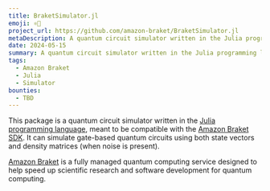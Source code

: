 ```yaml
---
title: BraketSimulator.jl
emoji: ⚛️📶
project_url: https://github.com/amazon-braket/BraketSimulator.jl
metaDescription: A quantum circuit simulator written in the Julia programming language, meant to be compatible with the Amazon Braket SDK
date: 2024-05-15
summary: A quantum circuit simulator written in the Julia programming language, meant to be compatible with the Amazon Braket SDK
tags:
  - Amazon Braket
  - Julia
  - Simulator
bounties:
  - TBD
---
```


This package is a quantum circuit simulator written in the [Julia programming language](https://julialang.org/), meant to be compatible with the [Amazon Braket SDK](https://github.com/amazon-braket/amazon-braket-sdk-python). It can simulate gate-based quantum circuits using both state vectors and density matrices (when noise is present).

[Amazon Braket](https://aws.amazon.com/braket/) is a fully managed quantum computing service designed to help speed up scientific research and software development for quantum computing.
